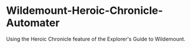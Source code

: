 # Wildemount-Heroic-Chronicle-Automater
Using the Heroic Chronicle feature of the Explorer's Guide to Wildemount.
